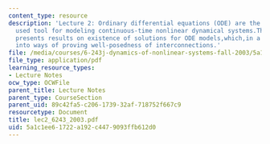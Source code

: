 ```yaml
---
content_type: resource
description: 'Lecture 2: Ordinary differential equations (ODE) are the most frequently
  used tool for modeling continuous-time nonlinear dynamical systems.This section
  presents results on existence of solutions for ODE models,which,in a systems context,translate
  into ways of proving well-posedness of interconnections.'
file: /media/courses/6-243j-dynamics-of-nonlinear-systems-fall-2003/5a1c1ee61722a192c4479093ffb612d0_lec2_6243_2003.pdf
file_type: application/pdf
learning_resource_types:
- Lecture Notes
ocw_type: OCWFile
parent_title: Lecture Notes
parent_type: CourseSection
parent_uid: 89c42fa5-c206-1739-32af-718752f667c9
resourcetype: Document
title: lec2_6243_2003.pdf
uid: 5a1c1ee6-1722-a192-c447-9093ffb612d0
---
```

